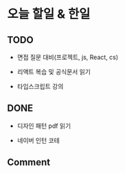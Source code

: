 # 오늘 할일 & 한일

## TODO

- 면접 질문 대비(프로젝트, js, React, cs)

- 리액트 복습 및 공식문서 읽기

- 타입스크립트 강의

## DONE

- 디자인 패턴 pdf 읽기

- 네이버 인턴 코테

## Comment
